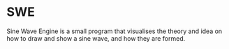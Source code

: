 # SWE
Sine Wave Engine is a small program that visualises the theory and idea on how to draw and show a sine wave, and how they are formed.
